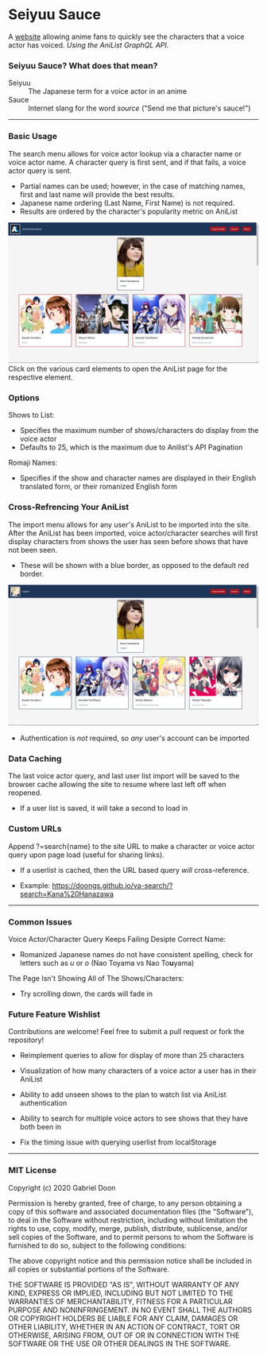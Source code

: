 # Seiyuu Sauce
A [website](https://doongs.github.io/va-search/) allowing anime fans to quickly see the characters that a voice actor has voiced.
*Using the AniList GraphQL API.*

### Seiyuu Sauce? What does that mean?

<dl>
  <dt>Seiyuu</dt>
  <dd>The Japanese term for a voice actor in an anime</dd>
  <dt>Sauce</dt>
  <dd>Internet slang for the word <em>source</em> ("Send me that picture's sauce!")</dd>
</dl>

---

### Basic Usage
The search menu allows for voice actor lookup via a character name or voice actor name. 
A character query is first sent, and if that fails, a voice actor query is sent. 
- Partial names can be used; however, in the case of matching names, first and last name will provide the best results. 
- Japanese name ordering (Last Name, First Name) is not required.
- Results are ordered by the character's popularity metric on AniList

![Screenshot of a basic voice actor search for Kana Hanazawa](basicExample.PNG)
Click on the various card elements to open the AniList page for the respective element.
### Options
Shows to List:
- Specifies the maximum number of shows/characters do display from the voice actor 
- Defaults to 25, which is the maximum due to Anilist's API Pagination

Romaji Names:
- Specifies if the show and character names are displayed in their English translated form, or their romanized English form
### Cross-Refrencing Your AniList
The import menu allows for any user's AniList to be imported into the site. 
After the AniList has been imported, voice actor/character searches will first display characters from shows the user has seen before shows that have not been seen.
- These will be shown with a blue border, as opposed to the default red border.

![Screenshot of a cross-referenced voice actor search for Kana Hanazawa](listExample.PNG)
- Authentication is *not* required, so *any* user's account can be imported

### Data Caching
The last voice actor query, and last user list import will be saved to the browser cache allowing the site to resume where last left off when reopened. 
- If a user list is saved, it will take a second to load in

### Custom URLs
Append ?=search{name} to the site URL to make a character or voice actor query upon page load (useful for sharing links). 
- If a userlist is cached, then the URL based query *will* cross-reference.

- Example: https://doongs.github.io/va-search/?search=Kana%20Hanazawa
---
### Common Issues
Voice Actor/Character Query Keeps Failing Desipte Correct Name:
- Romanized Japanese names do not have consistent spelling, check for letters such as *u* or *o* (Nao Toyama vs Nao To**u**yama)

The Page Isn't Showing All of The Shows/Characters:
- Try scrolling down, the cards will fade in 

### Future Feature Wishlist

Contributions are welcome! Feel free to submit a pull request or fork the repository!

- Reimplement queries to allow for display of more than 25 characters

- Visualization of how many characters of a voice actor a user has in their AniList

- Ability to add unseen shows to the plan to watch list via AniList authentication

- Ability to search for multiple voice actors to see shows that they have both been in

- Fix the timing issue with querying userlist from localStorage

---

### MIT License

Copyright (c) 2020 Gabriel Doon

Permission is hereby granted, free of charge, to any person obtaining a copy
of this software and associated documentation files (the "Software"), to deal
in the Software without restriction, including without limitation the rights
to use, copy, modify, merge, publish, distribute, sublicense, and/or sell
copies of the Software, and to permit persons to whom the Software is
furnished to do so, subject to the following conditions:

The above copyright notice and this permission notice shall be included in all
copies or substantial portions of the Software.

THE SOFTWARE IS PROVIDED "AS IS", WITHOUT WARRANTY OF ANY KIND, EXPRESS OR
IMPLIED, INCLUDING BUT NOT LIMITED TO THE WARRANTIES OF MERCHANTABILITY,
FITNESS FOR A PARTICULAR PURPOSE AND NONINFRINGEMENT. IN NO EVENT SHALL THE
AUTHORS OR COPYRIGHT HOLDERS BE LIABLE FOR ANY CLAIM, DAMAGES OR OTHER
LIABILITY, WHETHER IN AN ACTION OF CONTRACT, TORT OR OTHERWISE, ARISING FROM,
OUT OF OR IN CONNECTION WITH THE SOFTWARE OR THE USE OR OTHER DEALINGS IN THE
SOFTWARE.

